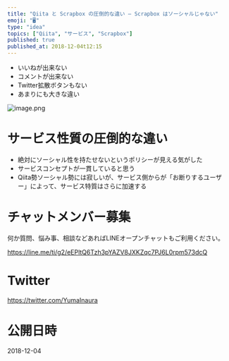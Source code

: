 ```yaml
---
title: "Qiita と Scrapbox の圧倒的な違い – Scrapbox はソーシャルじゃない"
emoji: "🖥"
type: "idea"
topics: ["Qiita", "サービス", "Scrapbox"]
published: true
published_at: 2018-12-04t12:15
---
```


- いいねが出来ない
- コメントが出来ない
- Twitter拡散ボタンもない
- あまりにも大きな違い

![image.png](https://qiita-image-store.s3.amazonaws.com/0/89618/d214aee1-6bd7-4393-68dc-8bd202de6081.png)

# サービス性質の圧倒的な違い

- 絶対にソーシャル性を持たせないというポリシーが見える気がした
- サービスコンセプトが一貫していると思う
- Qiita勢ソーシャル勢には寂しいが、サービス側からが「お断りするユーザー」によって、サービス特質はさらに加速する








<!-- Update From Qiita API -->

# チャットメンバー募集


何か質問、悩み事、相談などあればLINEオープンチャットもご利用ください。

https://line.me/ti/g2/eEPltQ6Tzh3pYAZV8JXKZqc7PJ6L0rpm573dcQ





# Twitter


https://twitter.com/YumaInaura


<!-- Update From Qiita API -->



# 公開日時

2018-12-04
